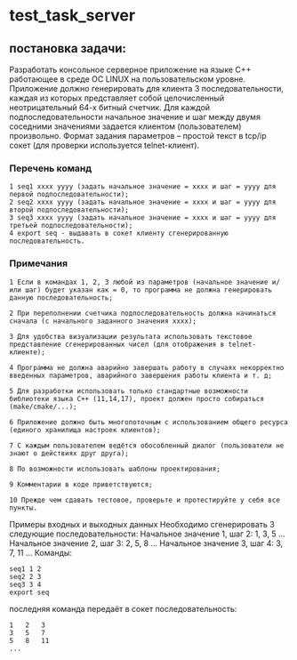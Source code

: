 # test_task_server

## постановка задачи: 

Разработать консольное серверное приложение на языке С++ работающее в среде ОС LINUX на пользовательском уровне. Приложение должно генерировать для клиента 3 последовательности, каждая из которых представляет собой целочисленный неотрицательный 64-х битный счетчик. Для каждой подпоследовательности начальное значение и шаг между двумя соседними значениями задается клиентом (пользователем) произвольно.
Формат задания параметров – простой текст в tcp/ip сокет (для проверки используется telnet-клиент).

### Перечень команд
 
    1 seq1 xxxx yyyy (задать начальное значение = xxxx и шаг = yyyy для первой подпоследовательности);
    2 seq2 xxxx yyyy (задать начальное значение = xxxx и шаг = yyyy для второй подпоследовательности);
    3 seq3 xxxx yyyy (задать начальное значение = xxxx и шаг = yyyy для третьей подпоследовательности);
    4 export seq - выдавать в сокет клиенту сгенерированную последовательность.

### Примечания
 
    1 Если в командах 1, 2, 3 любой из параметров (начальное значение и/или шаг) будет указан как = 0, то программа не должна генерировать данную последовательность;
    
    2 При переполнении счетчика подпоследовательность должна начинаться сначала (с начального заданного значения xxxx);
    
    3 Для удобства визуализации результата использовать текстовое представление сгенерированных чисел (для отображения в telnet-клиенте);
    
    4 Программа не должна аварийно завершать работу в случаях некорректно введенных параметров, аварийного завершения работы клиента и т. д;
    
    5 Для разработки использовать только стандартные возможности библиотеки языка C++ (11,14,17), проект должен просто собираться (make/cmake/...);
    
    6 Приложение должно быть многопоточным с использованием общего ресурса (единого хранилища настроек клиентов);
    
    7 С каждым пользователем ведётся обособленный диалог (пользователи не знают о действиях друг друга);
    
    8 По возможности использовать шаблоны проектирования;
    
    9 Комментарии в коде приветствуются;
    
    10 Прежде чем сдавать тестовое, проверьте и протестируйте у себя все пункты.

Примеры входных и выходных данных
Необходимо сгенерировать 3 следующие последовательности:
Начальное значение 1, шаг 2: 1, 3, 5 …
Начальное значение 2, шаг 3: 2, 5, 8 …
Начальное значение 3, шаг 4: 3, 7, 11 …
Команды:

    seq1 1 2
    seq2 2 3
    seq3 3 4
    export seq

последняя команда передаёт в сокет последовательность:
    
    1	2	3
    3	5	7
    5	8	11
    ...